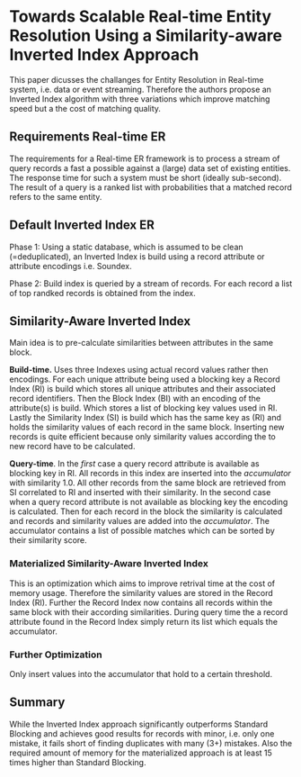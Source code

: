 # Towards Scalable Real-time Entity Resolution Using a Similarity-aware Inverted Index Approach

This paper dicusses the challanges for Entity Resolution in Real-time system,
i.e. data or event streaming. Therefore the authors propose an Inverted Index
algorithm with three variations which improve matching speed but a the cost of
matching quality.

## Requirements Real-time ER

The requirements for a Real-time ER framework is to process a stream of query
records a fast a possible against a (large) data set of existing entities. The
response time for such a system must be short (ideally sub-second). The result
of a query is a ranked list with probabilities that a matched record refers to
the same entity.

## Default  Inverted Index ER

Phase 1: Using a static database, which is assumed to be clean (=deduplicated),
an Inverted Index is build using a record attribute or attribute encodings i.e.
Soundex.

Phase 2: Build index is queried by a stream of records. For each record a list
of top randked records is obtained from the index.

## Similarity-Aware Inverted Index

Main idea is to pre-calculate similarities between attributes in the same block.

**Build-time.** Uses three Indexes using actual record values rather then
encodings. For each unique attribute being used a blocking key a Record Index
(RI) is build which stores all unique attributes and their associated record
identifiers. Then the Block Index (BI) with an encoding of the attribute(s) is
build. Which stores a list of blocking key values used in RI. Lastly the
Similarity Index (SI) is build which has the same key as (RI) and holds the
similarity values of each record in the same block. Inserting new records is
quite efficient because only similarity values according the to new record have
to be calculated.

**Query-time**. In the *first* case a query record attribute is available as
blocking key in RI. All records in this index are inserted into the
*accumulator* with similarity 1.0. All other records from the same block are
retrieved from SI correlated to RI and inserted with their similarity. In the
second case when a query record attribute is not available as blocking key the
encoding is calculated. Then for each record in the block the similarity is
calculated and records and similarity values are added into the *accumulator*.
The accumulator contains a list of possible matches which can be sorted by their
similarity score.

### Materialized Similarity-Aware Inverted Index

This is an optimization which aims to improve retrival time at the cost of
memory usage. Therefore the similarity values are stored in the Record Index
(RI). Further the Record Index now contains all records within the same block
with their according similarities. During query time the a record attribute
found in the Record Index simply return its list which equals the accumulator.

### Further Optimization

Only insert values into the accumulator that hold to a certain threshold.

## Summary

While the Inverted Index approach significantly outperforms Standard Blocking
and achieves good results for records with minor, i.e. only one mistake, it
fails short of finding duplicates with many (3+) mistakes. Also the required
amount of memory for the materialized approach is at least 15 times higher than
Standard Blocking.
